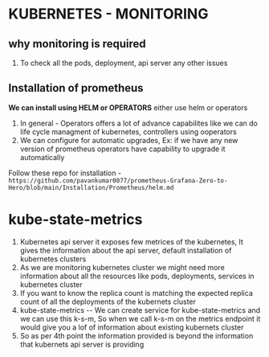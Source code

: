 # KUBERNETES - MONITORING


why monitoring is required
--
1) To check all the pods, deployment, api server any other issues

Installation of prometheus
--
**We can install using HELM or OPERATORS**
either use helm or operators

1) In general - Operators offers a lot of advance capabilites like we can do life cycle managment of kubernetes, controllers using ooperators
2) We can configure for automatic upgrades, Ex: if we have any new version of prometheus operators have capability to upgrade it automatically

Follow these repo for installation - ``` https://github.com/pavankumar0077/prometheus-Grafana-Zero-to-Hero/blob/main/Installation/Prometheus/helm.md ```

# kube-state-metrics 
1) Kubernetes api server it exposes few metrices of the kubernetes, It gives the information about the api server, default installation of kubernetes clusters
2) As we are monitoring kubernetes cluster we might need more information about all the resources like pods, deployments, services in kubernetes cluster
3) If you want to know the replica count is matching the expected replica count of all the deployments of the kubernets cluster
4) kube-state-metrics -- We can create service for kube-state-metrics and we can use this k-s-m, So when we call k-s-m on the metrics endpoint it would give you a lof of information
about existing kubernets cluster
5) So as per 4th point the information provided is beyond the information that kubernets api server is providing 
